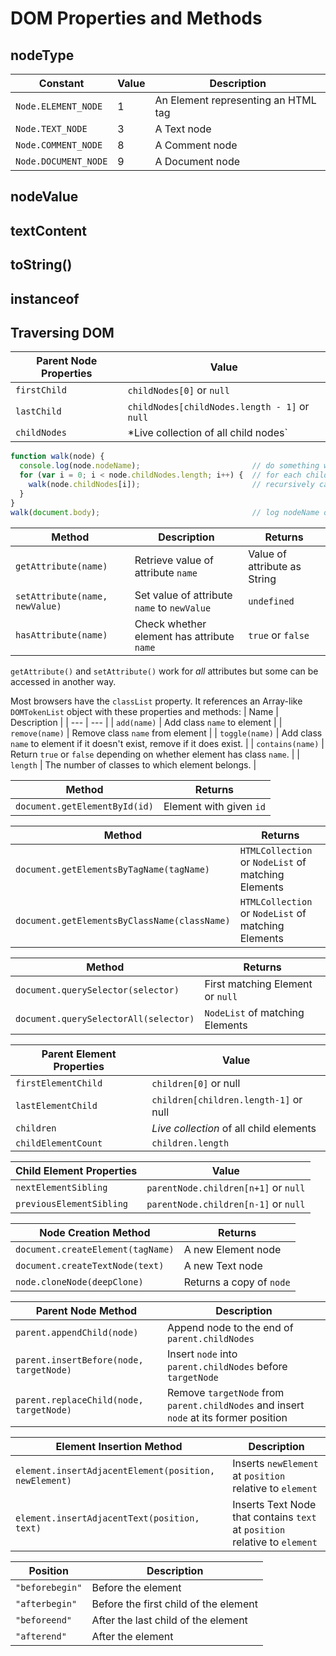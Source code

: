 # DOM Properties and Methods
## nodeType
| Constant | Value | Description |
| --- | --- | --- |
| `Node.ELEMENT_NODE` | 1 | An Element representing an HTML tag |
| `Node.TEXT_NODE` | 3 | A Text node |
| `Node.COMMENT_NODE` | 8 | A Comment node |
| `Node.DOCUMENT_NODE` | 9 | A Document node |

## nodeValue
## textContent
## toString()
## instanceof

## Traversing DOM
| Parent Node Properties | Value |
| --- | --- |
| `firstChild` | `childNodes[0]` or `null` |
| `lastChild` | `childNodes[childNodes.length - 1]` or `null` |
| `childNodes` | *Live collection of all child nodes` |

```javascript
function walk(node) {
  console.log(node.nodeName);                         // do something with node
  for (var i = 0; i < node.childNodes.length; i++) {  // for each child node
    walk(node.childNodes[i]);                         // recursively call walk()
  }
}
walk(document.body);                                  // log nodeName of every node
```

| Method | Description | Returns |
| --- | --- | --- |
| `getAttribute(name)` | Retrieve value of attribute `name` | Value of attribute as String |
| `setAttribute(name, newValue)` | Set value of attribute `name` to `newValue` | `undefined` |
| `hasAttribute(name)` | Check whether element has attribute `name` | `true` or `false` |

`getAttribute()` and `setAttribute()` work for *all* attributes but some can be accessed in another way.

Most browsers have the `classList` property. It references an Array-like `DOMTokenList` object with these properties and methods:
| Name | Description |
| --- | --- |
| `add(name)` | Add class `name` to element |
| `remove(name)` | Remove class `name` from element |
| `toggle(name)` | Add class `name` to element if it doesn't exist, remove if it does exist. |
| `contains(name)` | Return `true` or `false` depending on whether element has class `name`. |
| `length` | The number of classes to which element belongs. |

| Method | Returns |
| --- | --- |
| `document.getElementById(id)` | Element with given `id` |

| Method | Returns |
| --- | --- |
| `document.getElementsByTagName(tagName)` | `HTMLCollection` or `NodeList` of matching Elements |
| `document.getElementsByClassName(className)` | `HTMLCollection` or `NodeList` of matching Elements |

| Method | Returns |
| --- | --- |
| `document.querySelector(selector)` | First matching Element or `null` |
| `document.querySelectorAll(selector)` | `NodeList` of matching Elements |

| Parent Element Properties | Value |
| --- | --- |
| `firstElementChild` | `children[0]` or null |
| `lastElementChild` | `children[children.length-1]` or null |
| `children` | *Live collection* of all child elements |
| `childElementCount` | `children.length` |

| Child Element Properties | Value |
| --- | --- |
| `nextElementSibling` | `parentNode.children[n+1]` or `null` |
| `previousElementSibling` | `parentNode.children[n-1]` or `null` |

| Node Creation Method | Returns |
| --- | --- |
| `document.createElement(tagName)` | A new Element node |
| `document.createTextNode(text)` | A new Text node |
| `node.cloneNode(deepClone)` | Returns a copy of `node` |

| Parent Node Method | Description |
| --- | --- |
| `parent.appendChild(node)` | Append node to the end of `parent.childNodes` |
| `parent.insertBefore(node, targetNode)` | Insert `node` into `parent.childNodes` before `targetNode` |
| `parent.replaceChild(node, targetNode)` | Remove `targetNode` from `parent.childNodes` and insert `node` at its former position |

| Element Insertion Method | Description |
| --- | --- |
| `element.insertAdjacentElement(position, newElement)` | Inserts `newElement` at `position` relative to `element` |
| `element.insertAdjacentText(position, text)` | Inserts Text Node that contains `text` at `position` relative to `element` |

| Position | Description |
| --- | --- |
| `"beforebegin"` | Before the element |
| `"afterbegin"` | Before the first child of the element |
| `"beforeend"` | After the last child of the element |
| `"afterend"` | After the element |
